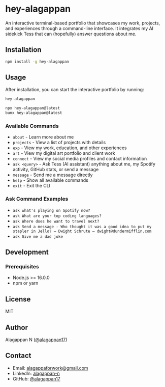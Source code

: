 # hey-alagappan

An interactive terminal-based portfolio that showcases my work, projects, and experiences through a command-line interface. It integrates my AI sidekick Tess that can (hopefully) answer questions about me.

## Installation

```bash
npm install -g hey-alagappan
```

## Usage

After installation, you can start the interactive portfolio by running:

```bash
hey-alagappan
```

```bash
npx hey-alagappan@latest
bunx hey-alagappan@latest
```

### Available Commands

- `about` - Learn more about me
- `projects` - View a list of projects with details
- `exp` - View my work, education, and other experiences
- `art` - View my digital art portfolio and client work
- `connect` - View my social media profiles and contact information
- `ask <query>` - Ask Tess (AI assistant) anything about me, my Spotify activity, GitHub stats, or send a message
- `message` - Send me a message directly
- `help` - Show all available commands
- `exit` - Exit the CLI

### Ask Command Examples

- `ask what's playing on Spotify now?`
- `ask What are your top coding languages?`
- `ask Where does he want to travel next?`
- `ask Send a message - Who thought it was a good idea to put my stapler in Jello? – Dwight Schrute – dwight@dundermifflin.com`
- `ask Give me a dad joke`

## Development

### Prerequisites

- Node.js >= 16.0.0
- npm or yarn

## License

MIT

## Author

Alagappan N ([@alagappan17](https://github.com/alagappan17))

## Contact

- Email: alagappaforwork@gmail.com
- LinkedIn: [alagappan-n](https://linkedin.com/in/alagappan-n)
- GitHub: [@alagappan17](https://github.com/alagappan17)
